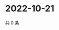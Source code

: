 # 2022-10-21

共 0 条

<!-- BEGIN WEIBO -->
<!-- 最后更新时间 Fri Oct 21 2022 07:24:11 GMT+0800 (China Standard Time) -->

<!-- END WEIBO -->
